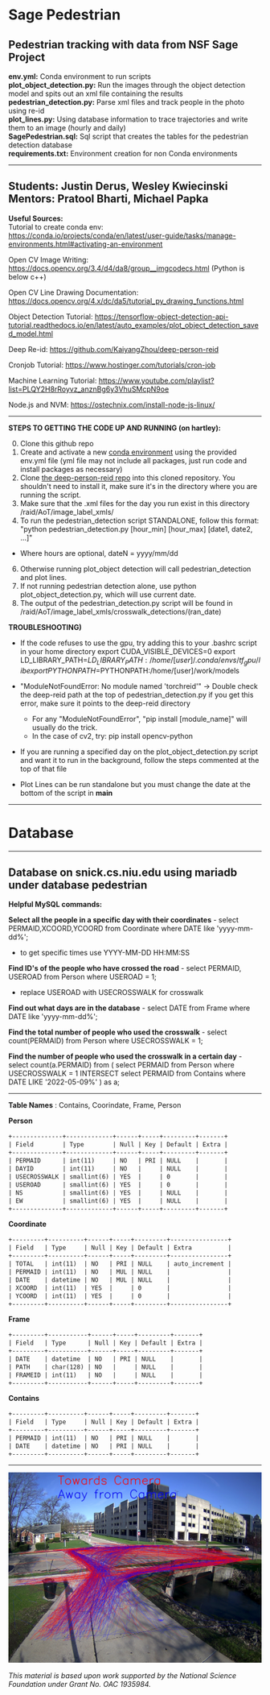 # Sage Pedestrian
Pedestrian tracking with data from NSF Sage Project
---------------------------------------------------------------------------------------------------------------------------------------------------------------------------------
**env.yml:** Conda environment to run scripts     
**plot_object_detection.py:** Run the images through the object detection model and spits out an xml file containing the results   
**pedestrian_detection.py:** Parse xml files and track people in the photo using re-id     
**plot_lines.py:** Using database information to trace trajectories and write them to an image (hourly and daily)    
**SagePedestrian.sql:** Sql script that creates the tables for the pedestrian detection database     
**requirements.txt:** Environment creation for non Conda environments    

---------------------------------------------------------------------------------------------------------------------------------------------------------------------------------
**Students:** Justin Derus, Wesley Kwiecinski                   
**Mentors:** Pratool Bharti, Michael Papka            
---------------------------------------------------------------------------------------------------------------------------------------------------------------------------------
**Useful Sources:**  
Tutorial to create conda env: https://conda.io/projects/conda/en/latest/user-guide/tasks/manage-environments.html#activating-an-environment

Open CV Image Writing: https://docs.opencv.org/3.4/d4/da8/group__imgcodecs.html (Python is below c++) 

Open CV Line Drawing Documentation: https://docs.opencv.org/4.x/dc/da5/tutorial_py_drawing_functions.html 

Object Detection Tutorial: https://tensorflow-object-detection-api-tutorial.readthedocs.io/en/latest/auto_examples/plot_object_detection_saved_model.html  

Deep Re-id: https://github.com/KaiyangZhou/deep-person-reid  

Cronjob Tutorial: https://www.hostinger.com/tutorials/cron-job 

Machine Learning Tutorial: https://www.youtube.com/playlist?list=PLQY2H8rRoyvz_anznBg6y3VhuSMcpN9oe 

Node.js and NVM: https://ostechnix.com/install-node-js-linux/            


---------------------------------------------------------------------------------------------------------------------------------------------------------------------------------
**STEPS TO GETTING THE CODE UP AND RUNNING (on hartley):**

0) Clone this github repo
1) Create and activate a new [conda environment](https://conda.io/projects/conda/en/latest/user-guide/tasks/manage-environments.html#activating-an-environment) using the provided env.yml file (yml file may not include all packages, just run code and install packages as necessary)
2) Clone [the deep-person-reid repo](https://github.com/KaiyangZhou/deep-person-reid) into this cloned repository. You shouldn't need to install it, make sure it's in the directory where you are running the script.
4) Make sure that the .xml files for the day you run exist in this directory /raid/AoT/image_label_xmls/ 
5) To run the pedestrian_detection script STANDALONE, follow this format: "python pedestrian_detection.py [hour_min] [hour_max] [date1, date2, ...]"
  - Where hours are optional, dateN = yyyy/mm/dd
6) Otherwise running plot_object detection will call pedestrian_detection and plot lines.
7) If not running pedestrian detection alone, use python plot_object_detection.py, which will use current date.
8) The output of the pedestrian_detection.py script will be found in /raid/AoT/image_label_xmls/crosswalk_detections/(ran_date)

**TROUBLESHOOTING)**
 - If the code refuses to use the gpu, try adding this to your .bashrc script in your home directory
  export CUDA_VISIBLE_DEVICES=0
  export LD_LIBRARY_PATH=$LD_LIBRARY_PATH:/home/[user]/.conda/envs/tf_gpu/lib
  export PYTHONPATH=$PYTHONPATH:/home/[user]/work/models
  
 - "ModuleNotFoundError: No module named 'torchreid'" -> Double check the deep-reid path at the top of pedestrian_detection.py if you get this error, make sure it points to the deep-reid directory
    - For any "ModuleNotFoundError", "pip install [module_name]" will usually do the trick.
    - In the case of cv2, try: pip install opencv-python

 - If you are running a specified day on the plot_object_detection.py script and want it to run in the background, follow the steps commented at the top of that file
 
 - Plot Lines can be run standalone but you must change the date at the bottom of the script in __main__
 
---------------------------------------------------------------------------------------------------------------------------------------------------------------------------------
# Database
---------------------------------------------------------------------------------------------------------------------------------------------------------------------------------
**Database on snick.cs.niu.edu using mariadb under database pedestrian**
---------------------------------------------------------------------------------------------------------------------------------------------------------------------------------

**Helpful MySQL commands:**

**Select all the people in a specific day with their coordinates** - select PERMAID,XCOORD,YCOORD from Coordinate where DATE like 'yyyy-mm-dd%';
 - to get specific times use YYYY-MM-DD HH:MM:SS
 
**Find ID's of the people who have crossed the road** - select PERMAID, USEROAD from Person where USEROAD = 1;
- replace USEROAD with USECROSSWALK for crosswalk

**Find out what days are in the database** - select DATE from Frame where DATE like 'yyyy-mm-dd%';

**Find the total number of people who used the crosswalk** - select count(PERMAID) from Person where USECROSSWALK = 1;

**Find the number of people who used the crosswalk in a certain day** - select count(a.PERMAID) from 
( select PERMAID from Person where USECROSSWALK = 1 INTERSECT select PERMAID from Contains where DATE LIKE '2022-05-09%' ) as a;

---------------------------------------------------------------------------------------------------------------------------------------------------------------------------------

**Table Names** : Contains, Coorindate, Frame, Person

**Person**
```
+--------------+-------------+------+-----+---------+-------+
| Field        | Type        | Null | Key | Default | Extra |
+--------------+-------------+------+-----+---------+-------+
| PERMAID      | int(11)     | NO   | PRI | NULL    |       |
| DAYID        | int(11)     | NO   |     | NULL    |       |
| USECROSSWALK | smallint(6) | YES  |     | 0       |       |
| USEROAD      | smallint(6) | YES  |     | 0       |       |
| NS           | smallint(6) | YES  |     | NULL    |       |
| EW           | smallint(6) | YES  |     | NULL    |       |
+--------------+-------------+------+-----+---------+-------+
```
**Coordinate** 
```
+---------+----------+------+-----+---------+----------------+
| Field   | Type     | Null | Key | Default | Extra          |
+---------+----------+------+-----+---------+----------------+
| TOTAL   | int(11)  | NO   | PRI | NULL    | auto_increment |
| PERMAID | int(11)  | NO   | MUL | NULL    |                |
| DATE    | datetime | NO   | MUL | NULL    |                |
| XCOORD  | int(11)  | YES  |     | 0       |                |
| YCOORD  | int(11)  | YES  |     | 0       |                |
+---------+----------+------+-----+---------+----------------+
```
**Frame** 
```
+---------+-----------+------+-----+---------+-------+
| Field   | Type      | Null | Key | Default | Extra |
+---------+-----------+------+-----+---------+-------+
| DATE    | datetime  | NO   | PRI | NULL    |       |
| PATH    | char(128) | NO   |     | NULL    |       |
| FRAMEID | int(11)   | NO   |     | NULL    |       |
+---------+-----------+------+-----+---------+-------+
```
**Contains**
```
+---------+----------+------+-----+---------+-------+
| Field   | Type     | Null | Key | Default | Extra |
+---------+----------+------+-----+---------+-------+
| PERMAID | int(11)  | NO   | PRI | NULL    |       |
| DATE    | datetime | NO   | PRI | NULL    |       |
+---------+----------+------+-----+---------+-------+
```
---------------------------------------------------------------------------------------------------------------------------------------------------------------------------------
![alt text](https://github.com/ddiLab/SagePedestrian/blob/main/line_result_M.jpg?raw=true)

*This material is based upon work supported by the National Science Foundation under Grant No. OAC 1935984.*
